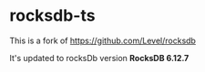 # rocksdb-ts

This is a fork of https://github.com/Level/rocksdb

It's updated to rocksDb version **RocksDB 6.12.7**
